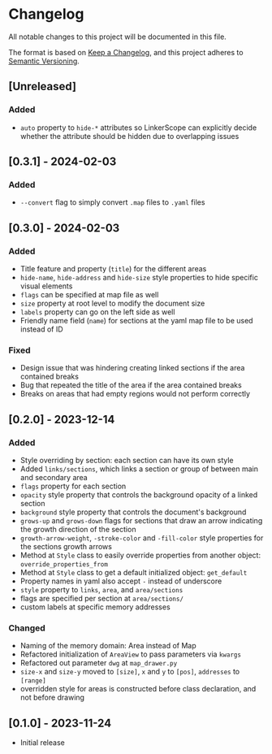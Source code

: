 # Changelog
All notable changes to this project will be documented in this file.

The format is based on [Keep a Changelog](https://keepachangelog.com/en/1.0.0/),
and this project adheres to
[Semantic Versioning](https://semver.org/spec/v2.0.0.html).

## [Unreleased]

### Added
* `auto` property to `hide-*` attributes so LinkerScope can explicitly decide whether the attribute should be hidden due to overlapping issues 

## [0.3.1] - 2024-02-03

### Added
* `--convert` flag to simply convert `.map` files to `.yaml` files

## [0.3.0] - 2024-02-03

### Added
* Title feature and property (`title`) for the different areas
* `hide-name`, `hide-address` and `hide-size` style properties to hide specific visual elements
* `flags` can be specified at map file as well
* `size` property at root level to modify the document size
* `labels` property can go on the left side as well
* Friendly name field (`name`) for sections at the yaml map file to be used instead of ID

### Fixed
* Design issue that was hindering creating linked sections if the area contained breaks
* Bug that repeated the title of the area if the area contained breaks
* Breaks on areas that had empty regions would not perform correctly

## [0.2.0] - 2023-12-14

### Added
* Style overriding by section: each section can have its own style
* Added `links/sections`, which links a section or group of between main and secondary area
* `flags` property for each section
* `opacity` style property that controls the background opacity of a linked section
* `background` style property that controls the document's background
* `grows-up` and `grows-down` flags for sections that draw an arrow indicating the growth direction of the section
* `growth-arrow-weight`, `-stroke-color` and `-fill-color` style properties for the sections growth arrows
* Method at `Style` class to easily override properties from another object: `override_properties_from`
* Method at `Style` class to get a default initialized object: `get_default`
* Property names in yaml also accept `-` instead of underscore
* `style` property to `links`, `area`, and `area/sections`
* flags are specified per section at `area/sections/`
* custom labels at specific memory addresses

### Changed
* Naming of the memory domain: Area instead of Map
* Refactored initialization of `AreaView` to pass parameters via `kwargs`
* Refactored out parameter `dwg` at `map_drawer.py`
* `size-x` and `size-y` moved to `[size]`, `x` and `y` to `[pos]`, `addresses` to `[range]`
* overridden style for areas is constructed before class declaration, and not before drawing

## [0.1.0] - 2023-11-24

* Initial release
